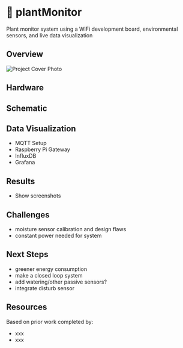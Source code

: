 # 🌱 plantMonitor
Plant monitor system using a WiFi development board, environmental sensors, and live data visualization 

## Overview
![Project Cover Photo](/Docs/Plantemoji-main-photo.jpg)

## Hardware 


## Schematic


## Data Visualization
- MQTT Setup
- Raspberry Pi Gateway
- InfluxDB
- Grafana


## Results
- Show screenshots

## Challenges
- moisture sensor calibration and design flaws
- constant power needed for system

## Next Steps
- greener energy consumption
- make a closed loop system
- add watering/other passive sensors?
- integrate disturb sensor 

## Resources
Based on prior work completed by:
- xxx
- xxx
